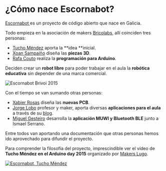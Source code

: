 # ¿Cómo nace Escornabot?

[Escornabot ](http://escornabot.com/web/)es un proyecto de código abierto que nace en Galicia. 

Todo empieza en la asociación de makers [Bricolabs](https://bricolabs.cc/), allí coinciden tres personas:

- [Tucho Méndez](https://twitter.com/procastino) aporta la **idea **inicial.
- [Xoan Sampaiño](https://twitter.com/xoan) diseña las **piezas 3D**.
- [Rafa Couto](https://twitter.com/caligari_pub) realiza la **programación para Arduino**.

Deciden crear un **robot libre** para poder trabajar en el aula la **robótica educativa** sin depender de una marca comercial.

![Escornabot Brivoi 2015](https://escornabot.com/web/sites/default/files/node_attachs/brivoi.jpg)



Con el tiempo se van sumando otras personas:

- [Xabier Rosas](https://twitter.com/xdesig) diseña las **nuevas PCB**.
- [Jorge Lobo](https://twitter.com/lobo_tic) profesor y maker, aporta diversas **aplicaciones para el aula** a través de su [blog](http://www.lobotic.es/).
- [Miguel Gesteiro](https://github.com/mgesteiro) desarrolla la **aplicación MUWI y Bluetooth BLE** junto a Ismael Serrano.

Entre todos van aportando una documentación que otras personas hemos ido aprovechado para difundir el proyecto.

Para comprender la filosofía del proyecto, imprescindible ver el vídeo de **Tucho Méndez en el Arduino day 2015** organizado por [Makers Lugo](http://makerslugo.org/).

[![Escornabot, Tucho Méndez](http://img.youtube.com/vi/Czaiu6NDMSw/0.jpg)](https://youtu.be/Czaiu6NDMSw "Escornabot, Tucho Méndez")